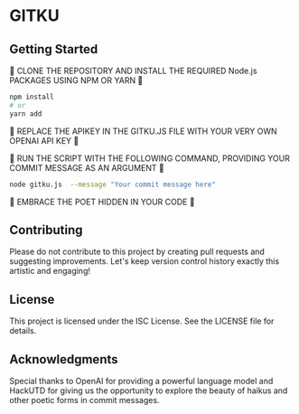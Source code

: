 # GITKU

## Getting Started

💌 CLONE THE REPOSITORY AND INSTALL THE REQUIRED Node.js PACKAGES USING NPM OR YARN 💌

```bash
npm install
# or
yarn add
```

💌 REPLACE THE APIKEY IN THE GITKU.JS FILE WITH YOUR VERY OWN OPENAI API KEY 💌

💌 RUN THE SCRIPT WITH THE FOLLOWING COMMAND, PROVIDING YOUR COMMIT MESSAGE AS AN ARGUMENT 💌

```bash
node gitku.js  --message "Your commit message here"
```

💌 EMBRACE THE POET HIDDEN IN YOUR CODE 💌

## Contributing

Please do not contribute to this project by creating pull requests and suggesting improvements. Let's keep version control history exactly this artistic and engaging!

## License

This project is licensed under the ISC License. See the LICENSE file for details.

## Acknowledgments

Special thanks to OpenAI for providing a powerful language model and HackUTD for giving us the opportunity to explore the beauty of haikus and other poetic forms in commit messages.
